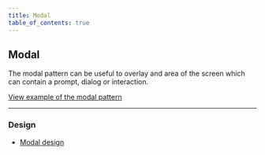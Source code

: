 ```yaml
---
title: Modal
table_of_contents: true
---
```


## Modal

The modal pattern can be useful to overlay and area of the screen which can contain a prompt, dialog or interaction.

<a href="https://vanilla-framework.github.io/vanilla-framework/examples/patterns/modal/"
    class="js-example">
    View example of the modal pattern
</a>

<hr />

### Design

* [Modal design](https://github.com/ubuntudesign/vanilla-design/tree/master/Modal)
